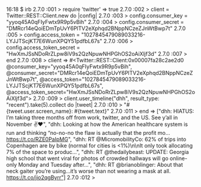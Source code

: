 16:18 $ irb
2.7.0 :001 > require 'twitter'
 => true 
2.7.0 :002 > client = Twitter::REST::Client.new do |config|
2.7.0 :003 >   config.consumer_key        = "yyoq45A0qFIyFwtx9R9p5vBih"
2.7.0 :004 >   config.consumer_secret     = "DMRcr14eQoiEDmTpUvY6PlTV2eXphqd2BNppNCzeZJnWtBwp7t"
2.7.0 :005 >   config.access_token        = "1027845479089033216-LYJJTScjKT7E6WunXPQY51pdfbL67s"
2.7.0 :006 >   config.access_token_secret = "HwXmJSsNDoRrZLpw8iV9s2QzNpuwNHPGhOS2oAiXljf3d"
2.7.0 :007 > end
2.7.0 :008 > client
 => #<Twitter::REST::Client:0x00007fa28c2ae2d0 @consumer_key="yyoq45A0qFIyFwtx9R9p5vBih", @consumer_secret="DMRcr14eQoiEDmTpUvY6PlTV2eXphqd2BNppNCzeZJnWtBwp7t", @access_token="1027845479089033216-LYJJTScjKT7E6WunXPQY51pdfbL67s", @access_token_secret="HwXmJSsNDoRrZLpw8iV9s2QzNpuwNHPGhOS2oAiXljf3d"> 
2.7.0 :009 > client.user_timeline("dhh", result_type: "recent").take(5).collect do |tweet|
2.7.0 :010 >   "#{tweet.user.screen_name}: #{tweet.text}"
2.7.0 :011 > end
 => ["dhh: HIATUS: I’m taking three months off from work, twitter, and the US. See y’all in November ✌️❤️", "dhh: Looking at how the American healthcare system is run and thinking “no-no-no the flaw is actually that the profit mo… https://t.co/RZE0PaIpMG", "dhh: RT @MicromobilityCo: 62% of trips into Copenhagen are by bike (normal for cities is &lt;1%)\n\nIt only took allocating 7% of the space to produc…", "dhh: RT @thedailybeast: UPDATE: Georgia high school that went viral for photos of crowded hallways will go online-only Monday and Tuesday after…", "dhh: RT @brianoblinger: About that neck gaiter you’re using...it’s worse than not wearing a mask at all. https://t.co/jio2qgByrr"] 
2.7.0 :012 > 

